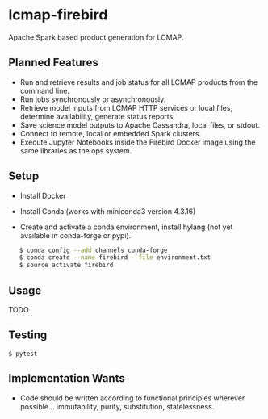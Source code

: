 # lcmap-firebird
Apache Spark based product generation for LCMAP.

## Planned Features
* Run and retrieve results and job status for all LCMAP products from the command line.
* Run jobs synchronously or asynchronously.
* Retrieve model inputs from LCMAP HTTP services or local files, determine availability, generate status reports.
* Save science model outputs to Apache Cassandra, local files, or stdout.
* Connect to remote, local or embedded Spark clusters.
* Execute Jupyter Notebooks inside the Firebird Docker image using the same libraries as the ops system.

## Setup

* Install Docker

* Install Conda (works with miniconda3 version 4.3.16)

* Create and activate a conda environment, install hylang (not yet available in conda-forge or pypi).
```bash
   $ conda config --add channels conda-forge
   $ conda create --name firebird --file environment.txt
   $ source activate firebird
```

## Usage
TODO

## Testing

```$ pytest```

## Implementation Wants
* Code should be written according to functional principles wherever possible... immutability, purity, substitution, statelessness.

